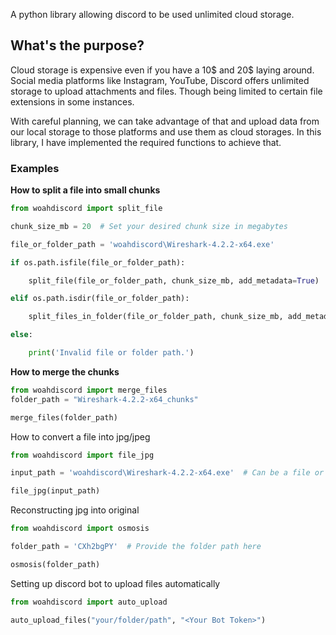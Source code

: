 A python library allowing discord to be used unlimited cloud storage. 

## What's the purpose?

Cloud storage is expensive even if you have a 10$ and 20$ laying around. Social media platforms like Instagram, YouTube, Discord offers unlimited storage to upload attachments and files. Though being limited to certain file extensions in some instances. 

With careful planning, we can take advantage of that and upload data from our local storage to those platforms and use them as cloud storages. In this library, I have implemented the required functions to achieve that.

### Examples

**How to split a file into small chunks**

```Python
from woahdiscord import split_file

chunk_size_mb = 20  # Set your desired chunk size in megabytes

file_or_folder_path = 'woahdiscord\Wireshark-4.2.2-x64.exe'

if os.path.isfile(file_or_folder_path):

    split_file(file_or_folder_path, chunk_size_mb, add_metadata=True)

elif os.path.isdir(file_or_folder_path):

    split_files_in_folder(file_or_folder_path, chunk_size_mb, add_metadata=True)

else:

    print('Invalid file or folder path.')
```

**How to merge the chunks**

```Python
from woahdiscord import merge_files
folder_path = "Wireshark-4.2.2-x64_chunks"

merge_files(folder_path)
```

How to convert a file into jpg/jpeg

```Python
from woahdiscord import file_jpg

input_path = 'woahdiscord\Wireshark-4.2.2-x64.exe'  # Can be a file or a directory

file_jpg(input_path)
```

Reconstructing jpg into original

```Python
from woahdiscord import osmosis

folder_path = 'CXh2bgPY'  # Provide the folder path here

osmosis(folder_path)
```

Setting up discord bot to upload files automatically

```Python
from woahdiscord import auto_upload

auto_upload_files("your/folder/path", "<Your Bot Token>")
```